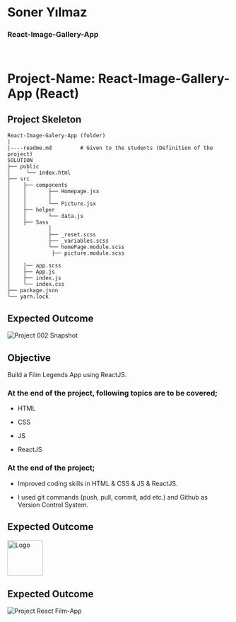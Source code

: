 <h1>Soner Yılmaz</h1>
<h3>React-Image-Gallery-App</h3>

<br>

# Project-Name: React-Image-Gallery-App (React)


## Project Skeleton

```
React-Image-Galery-App (folder)
|
|----readme.md         # Given to the students (Definition of the project)
SOLUTION
├── public
│     └── index.html
├── src
│    ├── components
│    │       ├── Homepage.jsx
│    │       │  
│    │       └── Picture.jsx
│    ├── helper
│    │       └── data.js
│    ├── Sass
│            │         
│            ├── _reset.scss
│            ├── _variables.scss
│            └── homePage.module.scss
│             ├── picture.module.scss
│   
│    │── app.scss  
│    ├── App.js
│    ├── index.js
│    └── index.css
├── package.json
└── yarn.lock
```
## Expected Outcome

![Project 002 Snapshot](nba-legends.gif)

## Objective

Build a Film Legends App using ReactJS.

### At the end of the project, following topics are to be covered;

- HTML

- CSS

- JS

- ReactJS

### At the end of the project;

- Improved coding skills in HTML & CSS & JS & ReactJS.

- I used git commands (push, pull, commit, add etc.) and Github as Version Control System.

## Expected Outcome
  <a href="https://image-react-app.netlify.app/">
    <img src="images/logo.png" alt="Logo" width="80" height="80">
  </a>



## Expected Outcome

![Project React Film-App](image-app.gif)